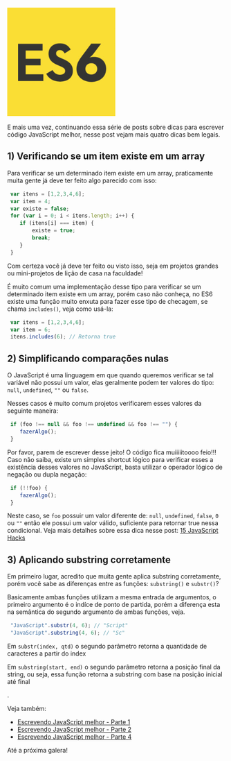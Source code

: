 ![Escrevendo JavaScript melhor](images/es6-logo.jpg "Escrevendo JavaScript melhor")

E mais uma vez, continuando essa série de posts sobre dicas para escrever código JavaScript melhor, nesse post vejam mais quatro dicas bem legais.

## 1) Verificando se um item existe em um array

Para verificar se um determinado item existe em um array, praticamente muita gente já deve ter feito algo parecido com isso:

``` javascript
 var itens = [1,2,3,4,6];
 var item = 4;
 var existe = false;
 for (var i = 0; i < itens.length; i++) {
    if (itens[i] === item) {
        existe = true;
        break;
    }
 }
``` 

Com certeza você já deve ter feito ou visto isso, seja em projetos grandes ou mini-projetos de lição de casa na faculdade!

É muito comum uma implementação desse tipo para verificar se um determinado item existe em um array, porém caso não conheça, no ES6 existe uma função muito enxuta para fazer esse tipo de checagem, se chama `includes()`, veja como usá-la:

``` javascript
 var itens = [1,2,3,4,6];
 var item = 6;
 itens.includes(6); // Retorna true
``` 

## 2) Simplificando comparações nulas

O JavaScript é uma linguagem em que quando queremos verificar se tal variável não possui um valor, elas geralmente podem ter valores do tipo: `null`, `undefined`, `""` ou `false`.

Nesses casos é muito comum projetos verificarem esses valores da seguinte maneira:

``` javascript
 if (foo !== null && foo !== undefined && foo !== "") {
    fazerAlgo();
 }
``` 

Por favor, parem de escrever desse jeito! O código fica muiiiiitoooo feio!!!
Caso não saiba, existe um simples shortcut lógico para verificar esses a existência desses valores no JavaScript, basta utilizar o operador lógico de negação ou dupla negação:

``` javascript
 if (!!foo) {
    fazerAlgo();
 }
``` 

Neste caso, se `foo` possuir um valor diferente de: `null`, `undefined`, `false`, `0` ou `""` então ele possui um valor válido, suficiente para retornar true nessa condicional.
Veja mais detalhes sobre essa dica nesse post: [15 JavaScript Hacks](15-javascript-hacks "15 JavaScript Hacks")

## 3) Aplicando substring corretamente

Em primeiro lugar, acredito que muita gente aplica substring corretamente, porém você sabe as diferenças entre as funções: `substring()` e `substr()`?

Basicamente ambas funções utilizam a mesma entrada de argumentos, o primeiro argumento é o indíce de ponto de partida, porém a diferença esta na semântica do segundo argumento de ambas funções, veja.

``` javascript
 "JavaScript".substr(4, 6); // "Script"
 "JavaScript".substring(4, 6); // "Sc"
``` 

Em `substr(index, qtd)` o segundo parâmetro retorna a quantidade de caracteres a partir do index

Em `substring(start, end)` o segundo parâmetro retorna a posição final da string, ou seja, essa função retorna a substring com base na posição inicial até final

.

Veja também:

*   [Escrevendo JavaScript melhor - Parte 1](escrevendo-javascript-melhor-parte-1 "Escrevendo JavaScript melhor - Parte 1")
*   [Escrevendo JavaScript melhor - Parte 2](escrevendo-javascript-melhor-parte-2 "Escrevendo JavaScript melhor - Parte 2")
*   [Escrevendo JavaScript melhor - Parte 4](escrevendo-javascript-melhor-parte-4 "Escrevendo JavaScript melhor - Parte 4")

Até a próxima galera!